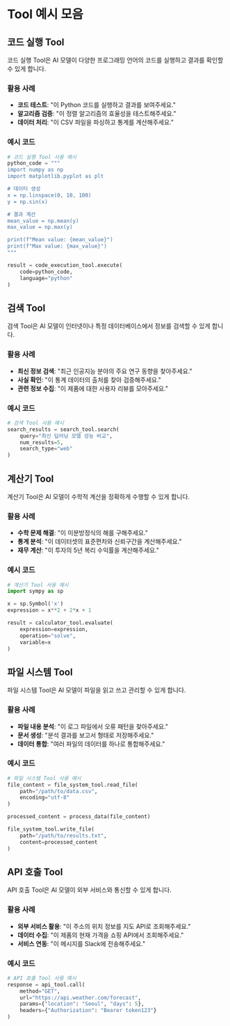 # Tool 예시 모음

## 코드 실행 Tool

코드 실행 Tool은 AI 모델이 다양한 프로그래밍 언어의 코드를 실행하고 결과를 확인할 수 있게 합니다.

### 활용 사례
- **코드 테스트**: "이 Python 코드를 실행하고 결과를 보여주세요."
- **알고리즘 검증**: "이 정렬 알고리즘의 효율성을 테스트해주세요."
- **데이터 처리**: "이 CSV 파일을 파싱하고 통계를 계산해주세요."

### 예시 코드
```python
# 코드 실행 Tool 사용 예시
python_code = """
import numpy as np
import matplotlib.pyplot as plt

# 데이터 생성
x = np.linspace(0, 10, 100)
y = np.sin(x)

# 결과 계산
mean_value = np.mean(y)
max_value = np.max(y)

print(f"Mean value: {mean_value}")
print(f"Max value: {max_value}")
"""

result = code_execution_tool.execute(
    code=python_code,
    language="python"
)
```

## 검색 Tool

검색 Tool은 AI 모델이 인터넷이나 특정 데이터베이스에서 정보를 검색할 수 있게 합니다.

### 활용 사례
- **최신 정보 검색**: "최근 인공지능 분야의 주요 연구 동향을 찾아주세요."
- **사실 확인**: "이 통계 데이터의 출처를 찾아 검증해주세요."
- **관련 정보 수집**: "이 제품에 대한 사용자 리뷰를 모아주세요."

### 예시 코드
```python
# 검색 Tool 사용 예시
search_results = search_tool.search(
    query="최신 딥러닝 모델 성능 비교",
    num_results=5,
    search_type="web"
)
```

## 계산기 Tool

계산기 Tool은 AI 모델이 수학적 계산을 정확하게 수행할 수 있게 합니다.

### 활용 사례
- **수학 문제 해결**: "이 미분방정식의 해를 구해주세요."
- **통계 분석**: "이 데이터셋의 표준편차와 신뢰구간을 계산해주세요."
- **재무 계산**: "이 투자의 5년 복리 수익률을 계산해주세요."

### 예시 코드
```python
# 계산기 Tool 사용 예시
import sympy as sp

x = sp.Symbol('x')
expression = x**2 + 2*x + 1

result = calculator_tool.evaluate(
    expression=expression,
    operation="solve",
    variable=x
)
```

## 파일 시스템 Tool

파일 시스템 Tool은 AI 모델이 파일을 읽고 쓰고 관리할 수 있게 합니다.

### 활용 사례
- **파일 내용 분석**: "이 로그 파일에서 오류 패턴을 찾아주세요."
- **문서 생성**: "분석 결과를 보고서 형태로 저장해주세요."
- **데이터 통합**: "여러 파일의 데이터를 하나로 통합해주세요."

### 예시 코드
```python
# 파일 시스템 Tool 사용 예시
file_content = file_system_tool.read_file(
    path="/path/to/data.csv",
    encoding="utf-8"
)

processed_content = process_data(file_content)

file_system_tool.write_file(
    path="/path/to/results.txt",
    content=processed_content
)
```

## API 호출 Tool

API 호출 Tool은 AI 모델이 외부 서비스와 통신할 수 있게 합니다.

### 활용 사례
- **외부 서비스 활용**: "이 주소의 위치 정보를 지도 API로 조회해주세요."
- **데이터 수집**: "이 제품의 현재 가격을 쇼핑 API에서 조회해주세요."
- **서비스 연동**: "이 메시지를 Slack에 전송해주세요."

### 예시 코드
```python
# API 호출 Tool 사용 예시
response = api_tool.call(
    method="GET",
    url="https://api.weather.com/forecast",
    params={"location": "Seoul", "days": 5},
    headers={"Authorization": "Bearer token123"}
)
```
